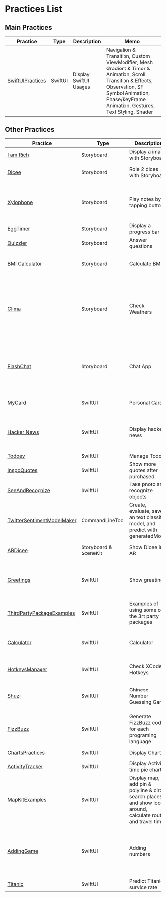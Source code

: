 # Practices List

## Main Practices

| Practice                                                                                           | Type    | Description            | Memo                                                                                                                                                                                                     |
| -------------------------------------------------------------------------------------------------- | ------- | ---------------------- | -------------------------------------------------------------------------------------------------------------------------------------------------------------------------------------------------------- |
| [SwiftUIPractices](https://github.com/jinyongnan810/swift-ui-practices/tree/main/SwiftUIPractices) | SwiftUI | Display SwiftUI Usages | Navigation & Transition, Custom ViewModifier, Mesh Gradient & Timer & Animation, Scroll Transition & Effects, Observation, SF Symbol Animation, Phase/KeyFrame Animation, Gestures, Text Styling, Shader |

## Other Practices

| Practice                                                                                                               | Type                  | Description                                                                                                   | Memo                                                                                                                                                                            |
| ---------------------------------------------------------------------------------------------------------------------- | --------------------- | ------------------------------------------------------------------------------------------------------------- | ------------------------------------------------------------------------------------------------------------------------------------------------------------------------------- |
| [I am Rich](https://github.com/jinyongnan810/swift-ui-practices/tree/main/I%20am%20Rich)                               | Storyboard            | Display a image with Storyboard                                                                               |                                                                                                                                                                                 |
| [Dicee](https://github.com/jinyongnan810/swift-ui-practices/tree/main/Dicee)                                           | Storyboard            | Role 2 dices with Storyboard                                                                                  | Link UI to code, avoid blocking UI, Alignment and Constraints                                                                                                                   |
| [Xylophone](https://github.com/jinyongnan810/swift-ui-practices/tree/main/Xylophone)                                   | Storyboard            | Play notes by tapping buttons                                                                                 | Link onPressed method to multiple buttons, AVAudioPlayer, Load bundle files, UIView.animate                                                                                     |
| [EggTimer](https://github.com/jinyongnan810/swift-ui-practices/tree/main/EggTimer)                                     | Storyboard            | Display a progress bar                                                                                        | Timer, Progress View + UIView.animate                                                                                                                                           |
| [Quizzler](https://github.com/jinyongnan810/swift-ui-practices/tree/main/Quizzler)                                     | Storyboard            | Answer questions                                                                                              | MVC pattern, struct, mutating struct                                                                                                                                            |
| [BMI Calculator](https://github.com/jinyongnan810/swift-ui-practices/tree/main/BMI%20Calculator)                       | Storyboard            | Calculate BMI                                                                                                 | Multiple ViewController, use segue to show modal view                                                                                                                           |
| [Clima](https://github.com/jinyongnan810/swift-ui-practices/tree/main/Clima)                                           | Storyboard            | Check Weathers                                                                                                | Light and Dark mode color & image, using pdf(or any vector image) as image, Make API call & Parse JSON, Protocol & Delegate, Request location & handle permission, hide API Key |
| [FlashChat](https://github.com/jinyongnan810/swift-ui-practices/tree/main/FlashChat)                                   | Storyboard            | Chat App                                                                                                      | Embed in Navigation Controller, auto and manual segue, Firebase Auth/Firestore, TableView, avoid Keyboard, keyboard actions                                                     |
| [MyCard](https://github.com/jinyongnan810/swift-ui-practices/tree/main/MyCard)                                         | SwiftUI               | Personal Card                                                                                                 | Import fonts, Extract Views, Show toast & bind status                                                                                                                           |
| [Hacker News](https://github.com/jinyongnan810/swift-ui-practices/tree/main/HackerNews)                                | SwiftUI               | Display hacker news                                                                                           | SwiftUI list, NavigationView & NavigationLink, Networking, Publish data, Display webview & show loading                                                                         |
| [Todoey](https://github.com/jinyongnan810/swift-ui-practices/tree/main/Todoey)                                         | SwiftUI               | Manage Todos                                                                                                  | SwiftUI Core Data,                                                                                                                                                              |
| [InspoQuotes](https://github.com/jinyongnan810/swift-ui-practices/tree/main/InspoQuotes)                               | SwiftUI               | Show more quotes after purchased                                                                              | Check, detect, and make In-App purchases                                                                                                                                        |
| [SeeAndRecognize](https://github.com/jinyongnan810/swift-ui-practices/tree/main/SeeAndRecognize)                       | SwiftUI               | Take photo and recognize objects                                                                              | Take photo, CoreML                                                                                                                                                              |
| [TwitterSentimentModelMaker](https://github.com/jinyongnan810/swift-ui-practices/tree/main/TwitterSentimentModelMaker) | CommandLineTool       | Create, evaluate, save an text classify model, and predict with generatedModel                                | CreateML, NLP classify model                                                                                                                                                    |
| [ARDicee](https://github.com/jinyongnan810/swift-ui-practices/tree/main/ARDicee)                                       | Storyboard & SceneKit | Show Dicee in AR                                                                                              | Display Objects in AR, Detect plane, Set object position                                                                                                                        |
| [Greetings](https://github.com/jinyongnan810/swift-ui-practices/tree/main/Greetings)                                   | SwiftUI               | Show greetings                                                                                                | Light and Dark mode, Localization and @AppStorage, Handle landscape mode, Detect iPad. Share code with mac app                                                                  |
| [ThirdPartyPackageExamples](https://github.com/jinyongnan810/swift-ui-practices/tree/main/ThirdPartyPackageExamples)   | SwiftUI               | Examples of using some of the 3rt party packages                                                              | [Lottie](https://airbnb.io/lottie/#/ios?id=swiftui)                                                                                                                             |
| [Calculator](https://github.com/jinyongnan810/swift-ui-practices/tree/main/Calculator)                                 | SwiftUI               | Calculator                                                                                                    | Light and dark mode, AnyView, NSExpression, NumberFormatter, Detect iPad                                                                                                        |
| [HotkeysManager](https://github.com/jinyongnan810/swift-ui-practices/tree/main/HotkeysManager)                         | SwiftUI               | Check XCode Hotkeys                                                                                           | Display list sections, search list, Theme for ipad and mac                                                                                                                      |
| [Shuzi](https://github.com/jinyongnan810/swift-ui-practices/tree/main/Shuzi)                                           | SwiftUI               | Chinese Number Guessing Game                                                                                  | Unit Test, Text to speech, play sounds, display sheet and fullscreen view, fetch api data                                                                                       |
| [FizzBuzz](https://github.com/jinyongnan810/swift-ui-practices/tree/main/FizzBuzz)                                     | SwiftUI               | Generate FizzBuzz code for each programing language                                                           | Define Raw String, context menu, copy to clipboard                                                                                                                              |
| [ChartsPractices](https://github.com/jinyongnan810/swift-ui-practices/tree/main/ChartsPractices)                       | SwiftUI               | Display Charts                                                                                                | Self-made and os-like charts                                                                                                                                                    |
| [ActivityTracker](https://github.com/jinyongnan810/swift-ui-practices/tree/main/ActivityTracker)                       | SwiftUI               | Display Activity time pie chart                                                                               | Pie/Doughnut chart, SwiftData                                                                                                                                                   |
| [MapKitExamples](https://github.com/jinyongnan810/swift-ui-practices/tree/main/MapKitExamples)                         | SwiftUI               | Display map, add pin & polyline & circle. search places and show look-around, calculate route and travel time | MapKit                                                                                                                                                                          |
| [AddingGame](https://github.com/jinyongnan810/swift-ui-practices/tree/main/AddingGame)                                 | SwiftUI               | Adding numbers                                                                                                | Repeated animation done by withAnimation alone, Migrate Core Data to SwiftData(ViewModels kept), Migrate observable object to @Observable Macro                                 |
| [Titanic](https://github.com/jinyongnan810/swift-ui-practices/tree/main/Titanic)                                       | SwiftUI               | Predict Titanic survice rate                                                                                  | MakeML, CoreML                                                                                                                                                                  |
